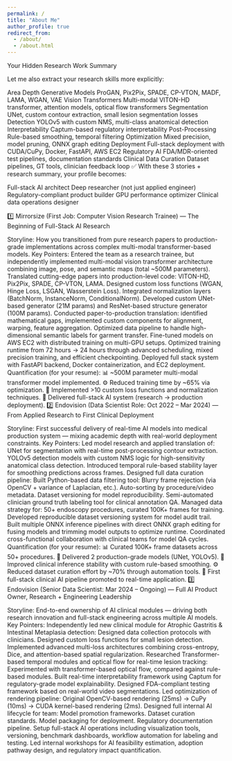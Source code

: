 ```yaml
---
permalink: /
title: "About Me"
author_profile: true
redirect_from: 
  - /about/
  - /about.html
---
```




Your Hidden Research Work Summary

Let me also extract your research skills more explicitly:

Area	Depth
Generative Models	ProGAN, Pix2Pix, SPADE, CP-VTON, MADF, LAMA, WGAN, VAE
Vision Transformers	Multi-modal VITON-HD transformer, attention models, optical flow transformers
Segmentation	UNet, custom contour extraction, small lesion segmentation losses
Detection	YOLOv5 with custom NMS, multi-class anatomical detection
Interpretability	Captum-based regulatory interpretability
Post-Processing	Rule-based smoothing, temporal filtering
Optimization	Mixed precision, model pruning, ONNX graph editing
Deployment	Full-stack deployment with CUDA/CuPy, Docker, FastAPI, AWS EC2
Regulatory AI	FDA/MDR-oriented test pipelines, documentation standards
Clinical Data Curation	Dataset pipelines, GT tools, clinician feedback loop
✅ With these 3 stories + research summary, your profile becomes:

Full-stack AI architect
Deep researcher (not just applied engineer)
Regulatory-compliant product builder
GPU performance optimizer
Clinical data operations designer



1️⃣ Mirrorsize (First Job: Computer Vision Research Trainee) — The Beginning of Full-Stack AI Research

Storyline:
How you transitioned from pure research papers to production-grade implementations across complex multi-modal transformer-based models.
Key Pointers:
Entered the team as a research trainee, but independently implemented multi-modal vision transformer architecture combining image, pose, and semantic maps (total ~500M parameters).
Translated cutting-edge papers into production-level code:
VITON-HD, Pix2Pix, SPADE, CP-VTON, LAMA.
Designed custom loss functions (WGAN, Hinge Loss, LSGAN, Wasserstein Loss).
Integrated normalization layers (BatchNorm, InstanceNorm, ConditionalNorm).
Developed custom UNet-based generator (21M params) and ResNet-based structure generator (100M params).
Conducted paper-to-production translation: identified mathematical gaps, implemented custom components for alignment, warping, feature aggregation.
Optimized data pipeline to handle high-dimensional semantic labels for garment transfer.
Fine-tuned models on AWS EC2 with distributed training on multi-GPU setups.
Optimized training runtime from 72 hours → 24 hours through advanced scheduling, mixed precision training, and efficient checkpointing.
Deployed full stack system with FastAPI backend, Docker containerization, and EC2 deployment.
Quantification (for your resume):
📊 ~500M parameter multi-modal transformer model implemented.
⚙️ Reduced training time by ~65% via optimization.
🔬 Implemented >10 custom loss functions and normalization techniques.
🚀 Delivered full-stack AI system (research → production deployment).
2️⃣ Endovision (Data Scientist Role: Oct 2022 – Mar 2024) — From Applied Research to First Clinical Deployment

Storyline:
First successful delivery of real-time AI models into medical production system — mixing academic depth with real-world deployment constraints.
Key Pointers:
Led model research and applied translation of:
UNet for segmentation with real-time post-processing contour extraction.
YOLOv5 detection models with custom NMS logic for high-sensitivity anatomical class detection.
Introduced temporal rule-based stability layer for smoothing predictions across frames.
Designed full data curation pipeline:
Built Python-based data filtering tool:
Blurry frame rejection (via OpenCV + variance of Laplacian, etc.).
Auto-sorting by procedure/video metadata.
Dataset versioning for model reproducibility.
Semi-automated clinician ground truth labeling tool for clinical annotation QA.
Managed data strategy for:
50+ endoscopy procedures, curated 100K+ frames for training.
Developed reproducible dataset versioning system for model audit trail.
Built multiple ONNX inference pipelines with direct ONNX graph editing for fusing models and trimming model outputs to optimize runtime.
Coordinated cross-functional collaboration with clinical teams for model QA cycles.
Quantification (for your resume):
📊 Curated 100K+ frame datasets across 50+ procedures.
🧪 Delivered 2 production-grade models (UNet, YOLOv5).
🚀 Improved clinical inference stability with custom rule-based smoothing.
⚙️ Reduced dataset curation effort by ~70% through automation tools.
🔬 First full-stack clinical AI pipeline promoted to real-time application.
3️⃣ Endovision (Senior Data Scientist: Mar 2024 – Ongoing) — Full AI Product Owner, Research + Engineering Leadership

Storyline:
End-to-end ownership of AI clinical modules — driving both research innovation and full-stack engineering across multiple AI models.
Key Pointers:
Independently led new clinical module for Atrophic Gastritis & Intestinal Metaplasia detection:
Designed data collection protocols with clinicians.
Designed custom loss functions for small lesion detection.
Implemented advanced multi-loss architectures combining cross-entropy, Dice, and attention-based spatial regularization.
Researched Transformer-based temporal modules and optical flow for real-time lesion tracking:
Experimented with transformer-based optical flow, compared against rule-based modules.
Built real-time interpretability framework using Captum for regulatory-grade model explainability.
Designed FDA-compliant testing framework based on real-world video segmentations.
Led optimization of rendering pipeline:
Original OpenCV-based rendering (25ms) → CuPy (10ms) → CUDA kernel-based rendering (2ms).
Designed full internal AI lifecycle for team:
Model promotion frameworks.
Dataset curation standards.
Model packaging for deployment.
Regulatory documentation pipeline.
Setup full-stack AI operations including visualization tools, versioning, benchmark dashboards, workflow automation for labeling and testing.
Led internal workshops for AI feasibility estimation, adoption pathway design, and regulatory impact quantification.
